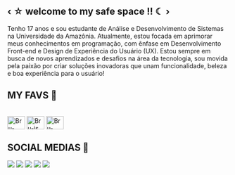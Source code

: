 ## ‹ ☆ welcome to my safe space !! ☾ ›

Tenho 17 anos e sou estudante de Análise e Desenvolvimento de Sistemas na Universidade da Amazônia. Atualmente, estou focada em aprimorar meus conhecimentos em programação, com ênfase em Desenvolvimento Front-end e Design de Experiência do Usuário (UX). Estou sempre em busca de novos aprendizados e desafios na área da tecnologia, sou movida pela paixão por criar soluções inovadoras que unam funcionalidade, beleza e boa experiência para o usuário!
##

## MY FAVS 🎀
<div style="display: inline_block"><br>
<img align="center" alt="Bru-HTML" height="30" width="40" src="https://cdn.jsdelivr.net/gh/devicons/devicon@latest/icons/html5/html5-original.svg">
<img align="center" alt="Bru-js" height="30" width="40" src="https://cdn.jsdelivr.net/gh/devicons/devicon@latest/icons/javascript/javascript-original.svg" />
<img align="center" alt="Bru-css" height="30" width="40" src="https://cdn.jsdelivr.net/gh/devicons/devicon@latest/icons/css3/css3-original.svg" />
</div>

##

## SOCIAL MEDIAS 🎀
<div>
  <a href="https://www.instagram.com/brunaferbz" target="_blank"><img src="https://img.shields.io/badge/Instagram-E4405F?style=for-the-badge&logo=instagram&logoColor=white" target="_blank"></a>
  <a href="https://br.pinterest.com/buggiiez" target="_blank"><img src="https://img.shields.io/badge/Pinterest-%23E60023.svg?&style=for-the-badge&logo=Pinterest&logoColor=white"  target="_blank"></a>
  <a href="https://www.tiktok.com/@buggiiez?_t=ZM-8wWUAOew3W9&_r=1" target="_blank"><img src="https://img.shields.io/badge/TikTok-000000?style=for-the-badge&logo=tiktok&logoColor=white"  target="_blank"></a>
  <a href="https://www.linkedin.com/in/brunafernandesbatista" target="_blank"><img src="https://img.shields.io/badge/LinkedIn-0077B5?style=for-the-badge&logo=linkedin&logoColor=white"  target="_blank"></a>
  <a href="https://wa.me/93992407895" target="_blank"><img src="https://img.shields.io/badge/WhatsApp-25D366?style=for-the-badge&logo=whatsapp&logoColor=white"  target="_blank"></a>
</div>
